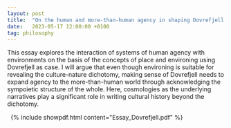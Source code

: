 ```yaml
---
layout: post
title:  "On the human and more-than-human agency in shaping Dovrefjell as place"
date:   2023-05-17 12:00:00 +0100
tag: philosophy
---
```


This essay explores the interaction of systems of human agency with environments on the basis of the concepts of place and environing using Dovrefjell as case. I will argue that even though environing is suitable for revealing the culture-nature dichotomy, making sense of Dovrefjell needs to expand agency to the more-than-human world through acknowledging the sympoietic structure of the whole. Here, cosmologies as the underlying narratives play a significant role in writing cultural history beyond the dichotomy.



<!--more-->
&nbsp;
{% include showpdf.html content="Essay_Dovrefjell.pdf" %}
